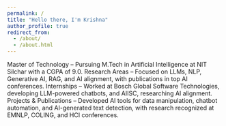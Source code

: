 ```yaml
---
permalink: /
title: "Hello there, I'm Krishna"
author_profile: true
redirect_from: 
  - /about/
  - /about.html
---
```


Master of Technology – Pursuing M.Tech in Artificial Intelligence at NIT Silchar with a CGPA of 9.0.
Research Areas – Focused on LLMs, NLP, Generative AI, RAG, and AI alignment, with publications in top AI conferences.
Internships – Worked at Bosch Global Software Technologies, developing LLM-powered chatbots, and AIISC, researching AI alignment.
Projects & Publications – Developed AI tools for data manipulation, chatbot automation, and AI-generated text detection, with research recognized at EMNLP, COLING, and HCI conferences.

